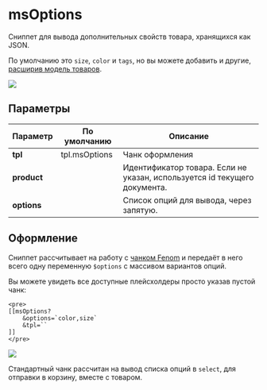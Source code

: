 # msOptions

Сниппет для вывода дополнительных свойств товара, хранящихся как JSON.

По умолчанию это `size`, `color` и `tags`, но вы можете добавить и другие, [расширив модель товаров][1].

[![](https://file.modx.pro/files/1/0/8/10862fe28a33bfa2894728e711afb61cs.jpg)](https://file.modx.pro/files/1/0/8/10862fe28a33bfa2894728e711afb61c.png)

## Параметры

| Параметр    | По умолчанию  | Описание                                                                  |
| ----------- | ------------- | ------------------------------------------------------------------------- |
| **tpl**     | tpl.msOptions | Чанк оформления                                                           |
| **product** |               | Идентификатор товара. Если не указан, используется id текущего документа. |
| **options** |               | Список опций для вывода, через запятую.                                   |

## Оформление

Сниппет рассчитывает на работу с [чанком Fenom][2] и передаёт в него всего одну переменную `$options` с массивом вариантов опций.

Вы можете увидеть все доступные плейсхолдеры просто указав пустой чанк:

``` modx
<pre>
[[msOptions?
    &options=`color,size`
    &tpl=``
]]
</pre>
```

[![](https://file.modx.pro/files/f/a/c/fac9abd11c65a700d5ab2f5ff7cd075es.jpg)](https://file.modx.pro/files/f/a/c/fac9abd11c65a700d5ab2f5ff7cd075e.png)

Стандартный чанк рассчитан на вывод списка опций в `select`, для отправки в корзину, вместе с товаром.

[1]: /components/02_miniShop2/03_Разработка/01_Плагины_товаров.md
[2]: /components/pdotools/parser
